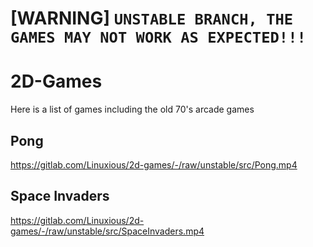 # [WARNING] **`UNSTABLE BRANCH, THE GAMES MAY NOT WORK AS EXPECTED!!!`**

# 2D-Games

Here is a list of games including the old 70's arcade games


## Pong
https://gitlab.com/Linuxious/2d-games/-/raw/unstable/src/Pong.mp4

## Space Invaders

https://gitlab.com/Linuxious/2d-games/-/raw/unstable/src/SpaceInvaders.mp4
